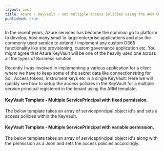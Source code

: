 ```yaml
---
layout: post
title: Azure - KeyVault - set multiple access policies using the ARM template
published: true
---
```



In the recent years, Azure services has become the common go to platform to develop, host many small to large enterprise applications and also the commonly used service to extend / implement any custom O365 functionality like site provisioning, custom governance application etc. You might agree that Azure KeyVault will be one of the heavily used one across all the types of Business solution.

Recently I was involved in implementing a various application for a client where we have to keep some of the secret data like connectionstring for Sql, Access tokens, Instrument keys etc in a single KeyVault. Here we will quickly see how to setup the access policies in the KeyVault for a multiple service principal registered in the tenant using the ARM template.

#### KeyVault Template - Multiple ServicePrincipal with fixed permission.

The below template takes an array of serviceprincipal object id's and sets a access policies within the KeyVault.


<script src="https://gist.github.com/clientbala/9cba1fc0787c7bb42405992a1bd7782d.js"></script>


#### KeyVault Template - Multiple ServicePrincipal with variable permission.

The below template takes an array of serviceprincipal object id's along with the permission as a Json and sets the access policies accordingly.

<script src="https://gist.github.com/clientbala/1b90b10ac15a2777e9910a6acd415d28.js"></script>





